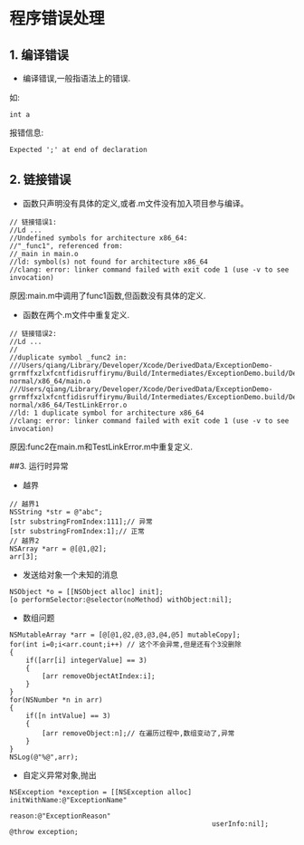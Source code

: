 # 程序错误处理

## 1. 编译错误

* 编译错误,一般指语法上的错误.
    
如:

```
int a
```
报错信息:

```
Expected ';' at end of declaration
```
    
## 2. 链接错误

* 函数只声明没有具体的定义,或者.m文件没有加入项目参与编译。

```
// 链接错误1:
//Ld ...
//Undefined symbols for architecture x86_64:
//"_func1", referenced from:
//_main in main.o
//ld: symbol(s) not found for architecture x86_64
//clang: error: linker command failed with exit code 1 (use -v to see invocation)
```
原因:main.m中调用了func1函数,但函数没有具体的定义.

* 函数在两个.m文件中重复定义.

```
// 链接错误2:
//Ld ...
//
//duplicate symbol _func2 in:
///Users/qiang/Library/Developer/Xcode/DerivedData/ExceptionDemo-grrmffxzlxfcntfidisruffirymu/Build/Intermediates/ExceptionDemo.build/Debug/ExceptionDemo.build/Objects-normal/x86_64/main.o
///Users/qiang/Library/Developer/Xcode/DerivedData/ExceptionDemo-grrmffxzlxfcntfidisruffirymu/Build/Intermediates/ExceptionDemo.build/Debug/ExceptionDemo.build/Objects-normal/x86_64/TestLinkError.o
//ld: 1 duplicate symbol for architecture x86_64
//clang: error: linker command failed with exit code 1 (use -v to see invocation)
```
原因:func2在main.m和TestLinkError.m中重复定义.


##3. 运行时异常

* 越界

```
// 越界1
NSString *str = @"abc";
[str substringFromIndex:111];// 异常
[str substringFromIndex:1];// 正常
// 越界2
NSArray *arr = @[@1,@2];
arr[3];
```
    
* 发送给对象一个未知的消息

```    
NSObject *o = [[NSObject alloc] init];
[o performSelector:@selector(noMethod) withObject:nil];
```
    
* 数组问题

```    
NSMutableArray *arr = [@[@1,@2,@3,@3,@4,@5] mutableCopy];
for(int i=0;i<arr.count;i++) // 这个不会异常,但是还有个3没删除
{
    if([arr[i] integerValue] == 3)
    {
        [arr removeObjectAtIndex:i];
    }
}
for(NSNumber *n in arr)
{
    if([n intValue] == 3)
    {
        [arr removeObject:n];// 在遍历过程中,数组变动了,异常
    }
}
NSLog(@"%@",arr);
```
    
* 自定义异常对象,抛出

```    
NSException *exception = [[NSException alloc] initWithName:@"ExceptionName"
                                                    reason:@"ExceptionReason"
                                                  userInfo:nil];
@throw exception;
```